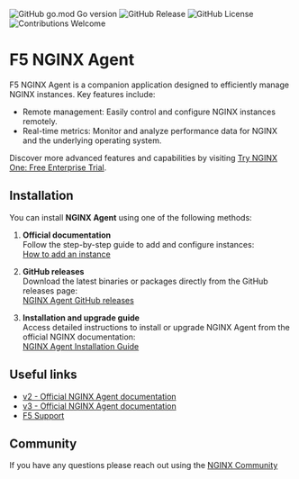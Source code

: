 ![GitHub go.mod Go version](https://img.shields.io/github/go-mod/go-version/nginx/agent)
![GitHub Release](https://img.shields.io/github/v/release/nginx/agent)
![GitHub License](https://img.shields.io/github/license/nginx/agent)
![Contributions Welcome](https://img.shields.io/badge/contributions-welcome-brightgreen.svg?style=flat)

# F5 NGINX Agent 

F5 NGINX Agent is a companion application designed to efficiently manage NGINX instances. Key features include: 

- Remote management: Easily control and configure NGINX instances remotely.  
- Real-time metrics: Monitor and analyze performance data for NGINX and the underlying operating system.

Discover more advanced features and capabilities by visiting [Try NGINX One: Free Enterprise Trial](https://www.f5.com/trials/nginx-one). 


## Installation

You can install **NGINX Agent** using one of the following methods:

1. **Official documentation**  
   Follow the step-by-step guide to add and configure instances:  
   [How to add an instance](https://docs.nginx.com/nginx-one/how-to/nginx-configs/add-instance/)

2. **GitHub releases**  
   Download the latest binaries or packages directly from the GitHub releases page:  
   [NGINX Agent GitHub releases](https://github.com/nginx/agent/releases)  

3. **Installation and upgrade guide**  
   Access detailed instructions to install or upgrade NGINX Agent from the official NGINX documentation:  
   [NGINX Agent Installation Guide](https://docs.nginx.com/nginx-agent/installation-upgrade/)

## Useful links

* [v2 - Official NGINX Agent documentation](https://docs.nginx.com/nginx-agent/)
* [v3 - Official NGINX Agent documentation](https://docs.nginx.com/nginx-one/agent/)
* [F5 Support](https://my.f5.com/manage/s/)

## Community 
If you have any questions please reach out using the [NGINX Community](https://community.nginx.org/)
